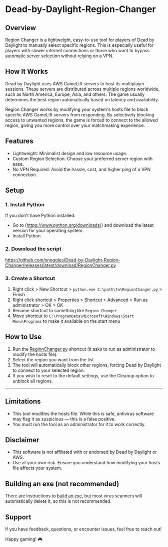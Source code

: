 # Dead-by-Daylight-Region-Changer
## Overview
Region Changer is a lightweight, easy-to-use tool for players of Dead by Daylight to manually select specific regions. This is especially useful for players with slower internet connections or those who want to bypass automatic server selection without relying on a VPN.

## How It Works
Dead by Daylight uses AWS GameLift servers to host its multiplayer sessions. These servers are distributed across multiple regions worldwide, such as North America, Europe, Asia, and others. The game usually determines the best region automatically based on latency and availability.

Region Changer works by modifying your system's hosts file to block specific AWS GameLift servers from responding. By selectively blocking access to unwanted regions, the game is forced to connect to the allowed region, giving you more control over your matchmaking experience.

## Features
- Lightweight: Minimalist design and low resource usage.
- Custom Region Selection: Choose your preferred server region with ease.
- No VPN Required: Avoid the hassle, cost, and higher ping of a VPN connection.

## Setup
### 1. Install Python
If you don't have Python installed:
- Go to (https://www.python.org/downloads/) and download the latest version for your operating system.
- Install Python

### 2. Download the script
https://github.com/snoggles/Dead-by-Daylight-Region-Changer/releases/latest/download/RegionChanger.py

### 3. Create a Shortcut
1. Right click > New Shortcut > `python.exe C:\path\to\RegionChanger.py` > Finish
2. Right click shortcut > Properties > Shortcut > Advanced > Run as administrator > OK > OK
3. Rename shortcut to something like `Region Changer`
4. Move shortcut to `C:\ProgramData\Microsoft\Windows\Start Menu\Programs` to make it available on the start menu

## How to Use
1. Run the [RegionChanger.py](https://github.com/snoggles/Dead-by-Daylight-Region-Changer/releases/latest/download/RegionChanger.py) shortcut (it asks to run as administrator to modify the hosts file).
2. Select the region you want from the list.
3. The tool will automatically block other regions, forcing Dead by Daylight to connect to your selected region.
4. If you wish to reset to the default settings, use the Cleanup option to unblock all regions.

---

## Limitations
- This tool modifies the hosts file. While this is safe, antivirus software may flag it as suspicious — this is a false positive.
- You must run the tool as an administrator for it to work correctly.

## Disclaimer
- This software is not affiliated with or endorsed by Dead by Daylight or AWS.
- Use at your own risk. Ensure you understand how modifying your hosts file affects your system.

## Building an exe (not recommended)
There are instructions to [build an exe](developing.md), but most virus scanners will automatically delete it, so this is not recommended.

## Support
If you have feedback, questions, or encounter issues, feel free to reach out!

Happy gaming! 🎮
